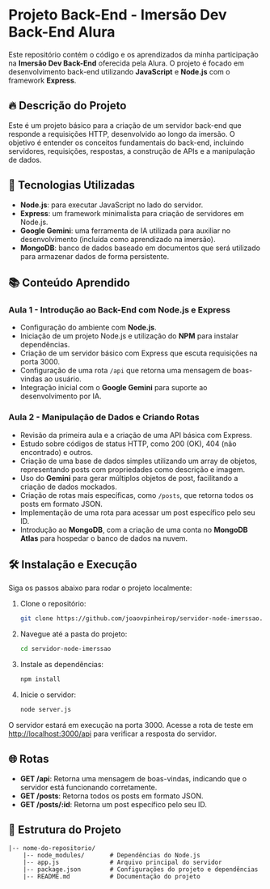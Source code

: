# Projeto Back-End - Imersão Dev Back-End Alura

Este repositório contém o código e os aprendizados da minha participação na **Imersão Dev Back-End** oferecida pela Alura. O projeto é focado em desenvolvimento back-end utilizando **JavaScript** e **Node.js** com o framework **Express**.

## 🔥 Descrição do Projeto

Este é um projeto básico para a criação de um servidor back-end que responde a requisições HTTP, desenvolvido ao longo da imersão. O objetivo é entender os conceitos fundamentais do back-end, incluindo servidores, requisições, respostas, a construção de APIs e a manipulação de dados. 

## 🚀 Tecnologias Utilizadas

- **Node.js**: para executar JavaScript no lado do servidor.
- **Express**: um framework minimalista para criação de servidores em Node.js.
- **Google Gemini**: uma ferramenta de IA utilizada para auxiliar no desenvolvimento (incluída como aprendizado na imersão).
- **MongoDB**: banco de dados baseado em documentos que será utilizado para armazenar dados de forma persistente.

## 📚 Conteúdo Aprendido

### Aula 1 - Introdução ao Back-End com Node.js e Express
- Configuração do ambiente com **Node.js**.
- Iniciação de um projeto Node.js e utilização do **NPM** para instalar dependências.
- Criação de um servidor básico com Express que escuta requisições na porta 3000.
- Configuração de uma rota `/api` que retorna uma mensagem de boas-vindas ao usuário.
- Integração inicial com o **Google Gemini** para suporte ao desenvolvimento por IA.

### Aula 2 - Manipulação de Dados e Criando Rotas
- Revisão da primeira aula e a criação de uma API básica com Express.
- Estudo sobre códigos de status HTTP, como 200 (OK), 404 (não encontrado) e outros.
- Criação de uma base de dados simples utilizando um array de objetos, representando posts com propriedades como descrição e imagem.
- Uso do **Gemini** para gerar múltiplos objetos de post, facilitando a criação de dados mockados.
- Criação de rotas mais específicas, como `/posts`, que retorna todos os posts em formato JSON.
- Implementação de uma rota para acessar um post específico pelo seu ID.
- Introdução ao **MongoDB**, com a criação de uma conta no **MongoDB Atlas** para hospedar o banco de dados na nuvem.

## 🛠️ Instalação e Execução

Siga os passos abaixo para rodar o projeto localmente:

1. Clone o repositório:
   ```bash
   git clone https://github.com/joaovpinheirop/servidor-node-imerssao.git
   ```

2. Navegue até a pasta do projeto:
   ```bash
   cd servidor-node-imerssao
   ```

3. Instale as dependências:
   ```bash
   npm install
   ```

4. Inicie o servidor:
   ```bash
   node server.js
   ```

O servidor estará em execução na porta 3000. Acesse a rota de teste em [http://localhost:3000/api](http://localhost:3000/api) para verificar a resposta do servidor.

## 🌐 Rotas

- **GET /api**: Retorna uma mensagem de boas-vindas, indicando que o servidor está funcionando corretamente.
- **GET /posts**: Retorna todos os posts em formato JSON.
- **GET /posts/:id**: Retorna um post específico pelo seu ID.

## 📝 Estrutura do Projeto

```
|-- nome-do-repositorio/
    |-- node_modules/       # Dependências do Node.js
    |-- app.js              # Arquivo principal do servidor
    |-- package.json        # Configurações do projeto e dependências
    |-- README.md           # Documentação do projeto
```
